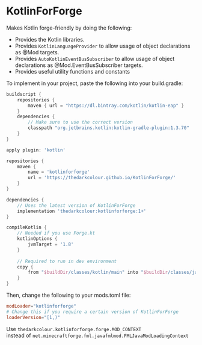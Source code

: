 # KotlinForForge
Makes Kotlin forge-friendly by doing the following:
- Provides the Kotlin libraries.
- Provides `KotlinLanguageProvider` to allow usage of object declarations as @Mod targets.
- Provides `AutoKotlinEventBusSubscriber` to allow usage of object declarations as @Mod.EventBusSubscriber targets.
- Provides useful utility functions and constants

To implement in your project, paste the following into your build.gradle:
```groovy
buildscript {
    repositories {
        maven { url = "https://dl.bintray.com/kotlin/kotlin-eap" }
    }
    dependencies {
        // Make sure to use the correct version
        classpath "org.jetbrains.kotlin:kotlin-gradle-plugin:1.3.70"
    }
}

apply plugin: 'kotlin'

repositories {
    maven {
        name = 'kotlinforforge'
        url = 'https://thedarkcolour.github.io/KotlinForForge/'
    }
}

dependencies {
    // Uses the latest version of KotlinForForge
    implementation 'thedarkcolour:kotlinforforge:1+'
}

compileKotlin {
    // Needed if you use Forge.kt
    kotlinOptions {
        jvmTarget = '1.8'
    }
    
    // Required to run in dev environment
    copy {
        from "$buildDir/classes/kotlin/main" into "$buildDir/classes/java/main"
    }
}
```
Then, change the following to your mods.toml file:
```toml
modLoader="kotlinforforge"
# Change this if you require a certain version of KotlinForForge
loaderVersion="[1,)"
```

Use
```thedarkcolour.kotlinforforge.forge.MOD_CONTEXT```              
instead of ```net.minecraftforge.fml.javafmlmod.FMLJavaModLoadingContext```
